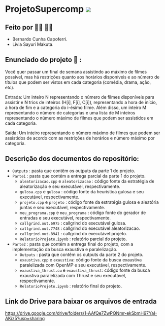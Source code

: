 # ProjetoSupercomp <img src="https://img.shields.io/static/v1?label=Projeto&message=Finalizado&color=success&style=flat-square&logo=ghost"/>

## Feito por :raising_hand_woman: :raising_hand_man:

- Bernardo Cunha Capoferri.
- Lívia Sayuri Makuta.

## Enunciado do projeto :round_pushpin: :

Você quer passar um final de semana assistindo ao máximo de filmes possível, mas há restrições quanto aos horários disponíveis e ao número de títulos que podem ser vistos em cada categoria (comédia, drama, ação, etc).

Entrada: Um inteiro N representando o número de filmes disponíveis para assistir e N trios de inteiros (H[i], F[i], C[i]), representando a hora de início, a hora de fim e a categoria do i-ésimo filme. Além disso, um inteiro M representando o número de categorias e uma lista de M inteiros representando o número máximo de filmes que podem ser assistidos em cada categoria.

Saída: Um inteiro representando o número máximo de filmes que podem ser assistidos de acordo com as restrições de horários e número máximo por categoria.

## Descrição dos documentos do repositório:

- `Outputs` : pasta que contêm os outputs da parte 1 do projeto.
- `Parte1` : pasta que contém a entrega parcial da parte 1 do projeto.
  - `aleatorizacao.cpp` e `aleatorizacao` : código fonte da estratégia de aleatorização e seu executável, respectivamente.
  - `gulosa.cpp` e `gulosa` : código fonte da heurística gulosa e seu executável, respectivamente.
  - `projeto.cpp` e `projeto` : código fonte da estratégia gulosa e aleatória juntas e seu executável, respectivamente.
  - `meu_programa.cpp` e `meu_programa` : código fonte do gerador de entradas e seu executável, respectivamente.
  - `callgrind.out.6975` : callgrind do executável gulosa.
  - `callgrind.out.7748` : callgrind do executável aleatorizacao.
  - `callgrind.out.8941` : callgrind do executável projeto.
  - `RelatorioProjeto.ipynb` : relatório parcial do projeto.
- `Parte2` : pasta que contém a entrega final do projeto, com a implementação da busca exaustiva e paralelização. 
  - `Outputs` : pasta que contêm os outputs da parte 2 do projeto.
  - `exaustiva.cpp` e `exaustiva`: código fonte da busca exaustiva paralelizada com OpenMP e seu executável, respectivamente.
  - `exaustiva_thrust.cu` e `exaustiva_thrust`: código fonte da busca exaustiva paralelizada com Thrust e seu executável, respectivamente.
  - `RelatorioProjeto.ipynb` : relatório final do projeto.

## Link do Drive para baixar os arquivos de entrada

https://drive.google.com/drive/folders/1-AAfQe7ZwPQNmr-ekSbmH97YaI-AKiz5?usp=sharing
